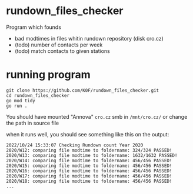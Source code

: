 # rundown_files_checker
Program which founds

- bad modtimes in files whitin rundown repository (disk cro.cz)
- (todo) number of contacts per week
- (todo) match contacts to given stations

# running program

```
git clone https://github.com/K0F/rundown_files_checker.git
cd rundown_files_checker
go mod tidy
go run .
```

You should have mounted "Annova" `cro.cz` smb in `/mnt/cro.cz/` or change the path in source file


when it runs well, you should see something like this on the output:
```
2022/10/24 15:33:07 Checking Rundown count Year 2020
2020/W12: comparing file modtime to foldername: 324/324 PASSED!
2020/W13: comparing file modtime to foldername: 1632/1632 PASSED!
2020/W14: comparing file modtime to foldername: 456/456 PASSED!
2020/W15: comparing file modtime to foldername: 456/456 PASSED!
2020/W16: comparing file modtime to foldername: 456/456 PASSED!
2020/W17: comparing file modtime to foldername: 456/456 PASSED!
2020/W18: comparing file modtime to foldername: 456/456 PASSED!
...
```
